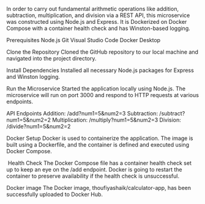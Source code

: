 In order to carry out fundamental arithmetic operations like addition, subtraction, multiplication, and division via a REST API, this microservice was constructed using Node.js and Express. It is Dockerized on Docker Compose with a container health check and has Winston-based logging.


Prerequisites
Node.js
Git
Visual Studio Code
Docker Desktop

Clone the Repository
Cloned the GitHub repository to our local machine and navigated into the project directory.

Install Dependencies
Installed all necessary Node.js packages for Express and Winston logging.

Run the Microservice
Started the application locally using Node.js. The microservice will run on port 3000 and respond to HTTP requests at various endpoints.

API Endpoints
Addition: /add?num1=5&num2=3
Subtraction: /subtract?num1=5&num2=2
Multiplication: /multiply?num1=5&num2=3
Division: /divide?num1=5&num2=2

Docker Setup
Docker is used to containerize the application. The image is built using a Dockerfile, and the container is defined and executed using Docker Compose.

 Health Check
The Docker Compose file has a container health check set up to keep an eye on the /add endpoint. Docker is going to restart the container to preserve availability if the health check is unsuccessful.

Docker image 
The Docker image, thoufiyashaik/calculator-app, has been successfully uploaded to Docker Hub.
